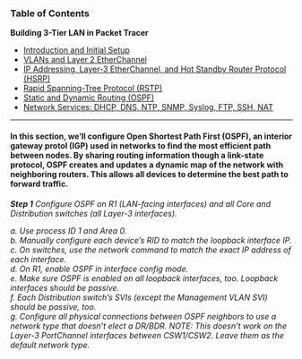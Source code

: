 ### Table of Contents

 <b>Building 3-Tier LAN in Packet Tracer</b>  
  - [Introduction and Initial Setup](https://github.com/GSecAwareness/LAN/blob/main/README.md)  
  - [VLANs and Layer 2 EtherChannel](https://github.com/GSecAwareness/LAN/blob/main/part2/part2.md)
  - [IP Addressing, Layer-3 EtherChannel, and Hot Standby Router Protocol (HSRP)](https://github.com/GSecAwareness/LAN/blob/main/part3/part3.md)
  - [Rapid Spanning-Tree Protocol (RSTP)](https://github.com/GSecAwareness/LAN/blob/main/part4/part4.md)  
  - [Static and Dynamic Routing (OSPF)](https://github.com/GSecAwareness/LAN/blob/main/part5/part5.md) 
  - [Network Services: DHCP, DNS, NTP, SNMP, Syslog, FTP, SSH, NAT](https://github.com/GSecAwareness/LAN/edit/main/part6/part6.md)
---

#### In this section, we’ll configure Open Shortest Path First (OSPF), an interior gateway protol (IGP) used in networks to find the most efficient path between nodes. By sharing routing information though a link-state protocol, OSPF creates and updates a dynamic map of the network with neighboring routers. This allows all devices to determine the best path to forward traffic. 

***Step 1*** *Configure OSPF on R1 (LAN-facing interfaces) and all Core and Distribution switches (all Layer-3 interfaces).*  

*a. Use process ID 1 and Area 0.  
b. Manually configure each device’s RID to match the loopback interface IP.  
c. On switches, use the network command to match the exact IP address of each interface.  
d. On R1, enable OSPF in interface config mode.  
e. Make sure OSPF is enabled on all loopback interfaces, too. Loopback interfaces should be passive.  
f. Each Distribution switch’s SVIs (except the Management VLAN SVI) should be passive, too.  
g. Configure all physical connections between OSPF neighbors to use a network type that doesn’t elect a DR/BDR. NOTE: This doesn’t work on the Layer-3 PortChannel interfaces between CSW1/CSW2. Leave them as the default network type.*    

